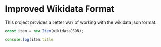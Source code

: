 Improved Wikidata Format
========================

This project provides a better way of working with the wikidata json format.

```js
const item = new Item(wikidataJSON);

console.log(item.title)
```